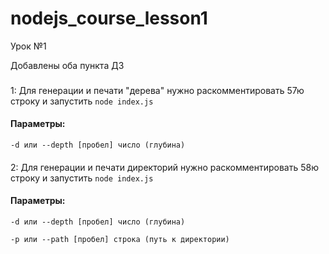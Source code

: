 # nodejs_course_lesson1
Урок №1

Добавлены оба пункта ДЗ
###
1: Для генерации и печати "дерева" нужно раскомментировать 57ю строку и запустить ```node index.js```
####
#### Параметры:
```-d или --depth [пробел] число (глубина)```
####
2: Для генерации и печати директорий нужно раскомментировать 58ю строку и запустить ```node index.js```
####
#### Параметры:
```-d или --depth [пробел] число (глубина)```

```-p или --path [пробел] строка (путь к директории)```
